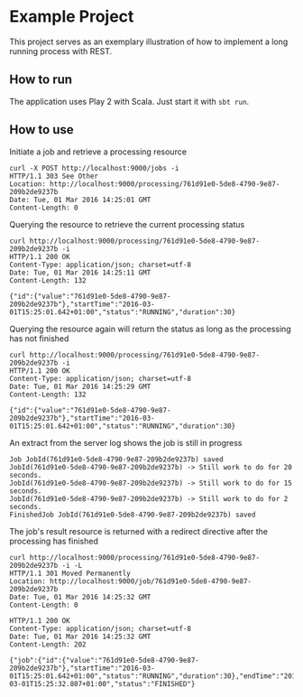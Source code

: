# Example Project #
This project serves as an exemplary illustration of how to implement a long running process with REST.

## How to run ##
The application uses Play 2 with Scala. Just start it with `sbt run`.

## How to use ##
Initiate a job and retrieve a processing resource
````
curl -X POST http://localhost:9000/jobs -i
HTTP/1.1 303 See Other
Location: http://localhost:9000/processing/761d91e0-5de8-4790-9e87-209b2de9237b
Date: Tue, 01 Mar 2016 14:25:01 GMT
Content-Length: 0
````
Querying the resource to retrieve the current processing status
````
curl http://localhost:9000/processing/761d91e0-5de8-4790-9e87-209b2de9237b -i
HTTP/1.1 200 OK
Content-Type: application/json; charset=utf-8
Date: Tue, 01 Mar 2016 14:25:11 GMT
Content-Length: 132

{"id":{"value":"761d91e0-5de8-4790-9e87-209b2de9237b"},"startTime":"2016-03-01T15:25:01.642+01:00","status":"RUNNING","duration":30}
````
Querying the resource again will return the status as long as the processing has not finished
````
curl http://localhost:9000/processing/761d91e0-5de8-4790-9e87-209b2de9237b -i
HTTP/1.1 200 OK
Content-Type: application/json; charset=utf-8
Date: Tue, 01 Mar 2016 14:25:29 GMT
Content-Length: 132

{"id":{"value":"761d91e0-5de8-4790-9e87-209b2de9237b"},"startTime":"2016-03-01T15:25:01.642+01:00","status":"RUNNING","duration":30}
````
An extract from the server log shows the job is still in progress
````
Job JobId(761d91e0-5de8-4790-9e87-209b2de9237b) saved
JobId(761d91e0-5de8-4790-9e87-209b2de9237b) -> Still work to do for 20 seconds.
JobId(761d91e0-5de8-4790-9e87-209b2de9237b) -> Still work to do for 15 seconds.
JobId(761d91e0-5de8-4790-9e87-209b2de9237b) -> Still work to do for 2 seconds.
FinishedJob JobId(761d91e0-5de8-4790-9e87-209b2de9237b) saved
````
The job's result resource is returned with a redirect directive after the processing has finished
````
curl http://localhost:9000/processing/761d91e0-5de8-4790-9e87-209b2de9237b -i -L
HTTP/1.1 301 Moved Permanently
Location: http://localhost:9000/job/761d91e0-5de8-4790-9e87-209b2de9237b
Date: Tue, 01 Mar 2016 14:25:32 GMT
Content-Length: 0

HTTP/1.1 200 OK
Content-Type: application/json; charset=utf-8
Date: Tue, 01 Mar 2016 14:25:32 GMT
Content-Length: 202

{"job":{"id":{"value":"761d91e0-5de8-4790-9e87-209b2de9237b"},"startTime":"2016-03-01T15:25:01.642+01:00","status":"RUNNING","duration":30},"endTime":"2016-03-01T15:25:32.807+01:00","status":"FINISHED"}
````
